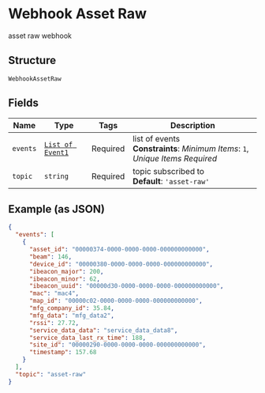 
# Webhook Asset Raw

asset raw webhook

## Structure

`WebhookAssetRaw`

## Fields

| Name | Type | Tags | Description |
|  --- | --- | --- | --- |
| `events` | [`List of Event1`](../../doc/models/event-1.md) | Required | list of events<br>**Constraints**: *Minimum Items*: `1`, *Unique Items Required* |
| `topic` | `string` | Required | topic subscribed to<br>**Default**: `'asset-raw'` |

## Example (as JSON)

```json
{
  "events": [
    {
      "asset_id": "00000374-0000-0000-0000-000000000000",
      "beam": 146,
      "device_id": "00000380-0000-0000-0000-000000000000",
      "ibeacon_major": 200,
      "ibeacon_minor": 62,
      "ibeacon_uuid": "00000d30-0000-0000-0000-000000000000",
      "mac": "mac4",
      "map_id": "00000c02-0000-0000-0000-000000000000",
      "mfg_company_id": 35.84,
      "mfg_data": "mfg_data2",
      "rssi": 27.72,
      "service_data_data": "service_data_data8",
      "service_data_last_rx_time": 188,
      "site_id": "00000290-0000-0000-0000-000000000000",
      "timestamp": 157.68
    }
  ],
  "topic": "asset-raw"
}
```

